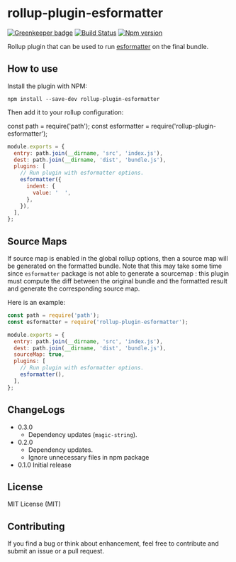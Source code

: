 # rollup-plugin-esformatter

[![Greenkeeper badge](https://badges.greenkeeper.io/mjeanroy/rollup-plugin-esformatter.svg)](https://greenkeeper.io/)
[![Build Status](https://travis-ci.org/mjeanroy/rollup-plugin-esformatter.svg?branch=master)](https://travis-ci.org/mjeanroy/rollup-plugin-esformatter)
[![Npm version](https://badge.fury.io/js/rollup-plugin-esformatter.svg)](https://badge.fury.io/js/rollup-plugin-esformatter)

Rollup plugin that can be used to run [esformatter](http://npmjs.com/package/esformatter) on the final bundle.

## How to use

Install the plugin with NPM:

`npm install --save-dev rollup-plugin-esformatter`

Then add it to your rollup configuration:

const path = require('path');
const esformatter = require('rollup-plugin-esformatter');

```javascript
module.exports = {
  entry: path.join(__dirname, 'src', 'index.js'),
  dest: path.join(__dirname, 'dist', 'bundle.js'),
  plugins: [
    // Run plugin with esformatter options.
    esformatter({
      indent: {
        value: '  ',
      },
    }),
  ],
};
```

## Source Maps

If source map is enabled in the global rollup options, then a source map will be generated on the formatted bundle.
Note that this may take some time since `esformatter` package is not able to generate a sourcemap : this plugin must compute the diff between the original bundle and the formatted result and generate the corresponding source map.

Here is an example:

```javascript
const path = require('path');
const esformatter = require('rollup-plugin-esformatter');

module.exports = {
  entry: path.join(__dirname, 'src', 'index.js'),
  dest: path.join(__dirname, 'dist', 'bundle.js'),
  sourceMap: true,
  plugins: [
    // Run plugin with esformatter options.
    esformatter(),
  ],
};
```

## ChangeLogs

- 0.3.0
  - Dependency updates (`magic-string`).
- 0.2.0
  - Dependency updates.
  - Ignore unnecessary files in npm package
- 0.1.0 Initial release

## License

MIT License (MIT)

## Contributing

If you find a bug or think about enhancement, feel free to contribute and submit an issue or a pull request.

